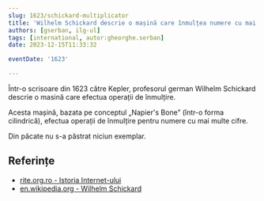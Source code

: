 ```yaml
---
slug: 1623/schickard-multiplicator
title: 'Wilhelm Schickard descrie o mașină care înmulțea numere cu mai multe cifre'
authors: [gserban, ilg-ul]
tags: [international, autor:gheorghe.serban]
date: 2023-12-15T11:33:32

eventDate: '1623'

---
```


Într-o scrisoare din 1623 către Kepler, profesorul german Wilhelm Schickard descrie o masină care efectua operații de înmulțire.

<!-- truncate -->

Acesta mașină, bazata pe conceptul „Napier's Bone” (într-o forma cilindrică), efectua operații de înmulțire pentru numere cu mai multe cifre.

Din păcate nu s-a păstrat niciun exemplar.

## Referințe

- [rite.org.ro - Istoria Internet-ului](https://rite.org.ro/istoria-internetului/)
- [en.wikipedia.org - Wilhelm Schickard](https://en.wikipedia.org/wiki/Wilhelm_Schickard)

